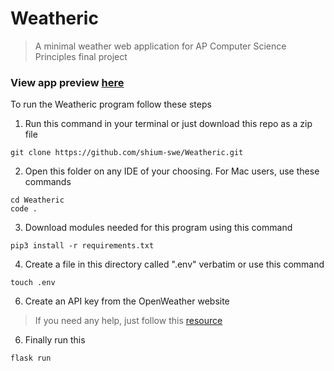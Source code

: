 # Weatheric
> A minimal weather web application for AP Computer Science Principles final project

### View app preview [here](https://weatheric.herokuapp.com/)

To run the Weatheric program follow these steps
1. Run this command in your terminal or just download this repo as a zip file
```console
git clone https://github.com/shium-swe/Weatheric.git
```
2. Open this folder on any IDE of your choosing. For Mac users, use these commands
```console
cd Weatheric
code .
```
3. Download modules needed for this program using this command
```console
pip3 install -r requirements.txt
```
4. Create a file in this directory called ".env" verbatim or use this command
```console
touch .env
```
6. Create an API key from the OpenWeather website
> If you need any help, just follow this [resource](https://www.balbooa.com/gridbox-documentation/openweathermap-api-key)
 
6. Finally run this
```console
flask run
```
